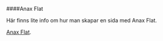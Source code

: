 ####Anax Flat

Här finns lite info om hur man skapar en sida med Anax Flat.

[Anax Flat](http://dbwebb.se/kunskap/bygg-me-sida-med-anax-flat).
